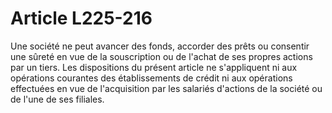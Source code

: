 # Article L225-216

Une société ne peut avancer des fonds, accorder des prêts ou consentir une sûreté en vue de la souscription ou de l'achat de ses propres actions par un tiers.   Les dispositions du présent article ne s'appliquent ni aux opérations courantes des établissements de crédit ni aux opérations effectuées en vue de l'acquisition par les salariés d'actions de la société ou de l'une de ses filiales.